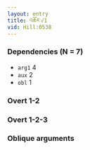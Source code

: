 ```yaml
---
layout: entry
title: འཆོར་√1
vid: Hill:0538
---
```

### Dependencies (N = 7)
* `arg1` 4
* `aux` 2
* `obl` 1


### Overt 1-2


### Overt 1-2-3


### Oblique arguments
